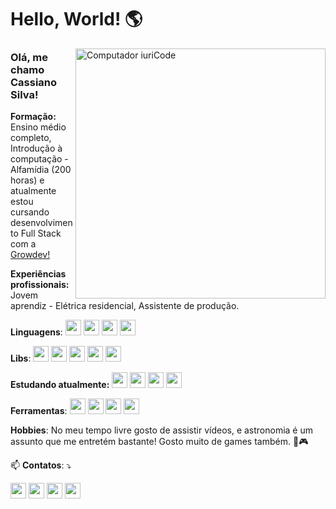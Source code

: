 # Hello, World! 🌎 


<img src="https://raw.githubusercontent.com/MicaelliMedeiros/micaellimedeiros/master/image/computer-illustration.png" min-width="400px" max-width="400px" width="400px" align="right" alt="Computador iuriCode">

  <p align="left"> 
  <h3>Olá, me chamo <strong>Cassiano Silva!</strong></h3>
  <p><strong>Formação:</strong> Ensino médio completo, Introdução à computação - Alfamídia (200 horas) e atualmente estou cursando desenvolvimento Full Stack
com a <a href="https://www.growdev.com.br/">Growdev!</a></p>
  <p><strong>Experiências profissionais:</strong> Jovem aprendiz - Elétrica residencial, Assistente de produção.</p>

<p align="left">
  <strong>Linguagens</strong>: 
  <img height="25em" src=https://img.shields.io/badge/HTML5-E34F26?style=for-the-badge&logo=html5&logoColor=white>
  <img height="25em" src=https://img.shields.io/badge/JavaScript-F7DF1E?style=for-the-badge&logo=javascript&logoColor=black>
  <img height="25em" src=https://img.shields.io/badge/CSS3-1572B6?style=for-the-badge&logo=css3&logoColor=white>
  <img height="25em" src=https://img.shields.io/badge/TypeScript-007ACC?style=for-the-badge&logo=typescript&logoColor=white>

</p>

<p align="left">
  <strong>Libs</strong>: 
  <img height="25em" src=https://img.shields.io/badge/React-20232A?style=for-the-badge&logo=react&logoColor=61DAFB>
 <img height="25em" src=https://img.shields.io/badge/styled--components-DB7093?style=for-the-badge&logo=styled-components&logoColor=white>
 <img height="25em" src=https://img.shields.io/badge/React_Router-CA4245?style=for-the-badge&logo=react-router&logoColor=white>
 <img height="25em" src=https://img.shields.io/badge/Material--UI-0081CB?style=for-the-badge&logo=material-ui&logoColor=white>
 <img height="25em" src=https://img.shields.io/badge/Redux-Toolkit-593D88?style=for-the-badge&logo=redux&logoColor=white>

</p>

 <p aligm="left">
 <strong>Estudando atualmente:</strong> 
  <img height="25em" src=https://img.shields.io/badge/React-20232A?style=for-the-badge&logo=react&logoColor=61DAFB>
  <img height="25em" src=https://img.shields.io/badge/styled--components-DB7093?style=for-the-badge&logo=styled-components&logoColor=white>
  <img height="25em" src=https://img.shields.io/badge/Node.js-43853D?style=for-the-badge&logo=node.js&logoColor=white>
  <img height="25em" src=https://img.shields.io/badge/Bootstrap-563D7C?style=for-the-badge&logo=bootstrap&logoColor=white](https://img.shields.io/badge/Material--UI-0081CB?style=for-the-badge&logo=material-ui&logoColor=white>
  
</p>

<p align="left">
  <strong>Ferramentas</strong>:
  <img height="25em" src=https://img.shields.io/badge/Windows-0078D6?style=for-the-badge&logo=windows&logoColor=white>
  <img height="25em" src=https://img.shields.io/badge/Brave-FF1B2D?style=for-the-badge&logo=Brave&logoColor=white>
  <img height="25em" src=https://img.shields.io/badge/Visual_Studio_Code-0078D4?style=for-the-badge&logo=visual%20studio%20code&logoColor=white>
  <img height="25em" src=https://img.shields.io/badge/Canva-%2300C4CC.svg?&style=for-the-badge&logo=Canva&logoColor=white>
</p>

<p align="left">
  <strong>Hobbies</strong>: No meu tempo livre gosto de assistir vídeos, e astronomia é um assunto que me entretém bastante! Gosto muito de games também. 🌌🎮
</p>


<p align="left">
  📫 <strong>Contatos</strong>: ⤵️
</p>

<p align="left">
  <p align="left">
  <a href="mailto:silva11.cassiano@gmail.com" alt="Gmail">
  <img height="25em" src="https://img.shields.io/badge/Gmail-D14836?style=for-the-badge&logo=gmail&logoColor=white"/></a>

  <a href="https://www.linkedin.com/in/cassiano-silva-51469b240/" alt="Linkedin">
  <img height="25em" src="https://img.shields.io/badge/LinkedIn-0077B5?style=for-the-badge&logo=linkedin&logoColor=white" /></a>

  <a href="https://api.whatsapp.com/send?phone=5551984551871&text=Ol%C3%A1%2C%20vi%20seu%20perfil%20no%20Github!" alt="WhatsApp">
  <img height="25em" src="https://img.shields.io/badge/WhatsApp-25D366?style=for-the-badge&logo=whatsapp&logoColor=white"/></a>

  <a href="https://www.instagram.com/silva.cassiano/" alt="Instagram">
  <img height="25em" src="https://img.shields.io/badge/Instagram-E4405F?style=for-the-badge&logo=instagram&logoColor=white"/></a>
</p>


